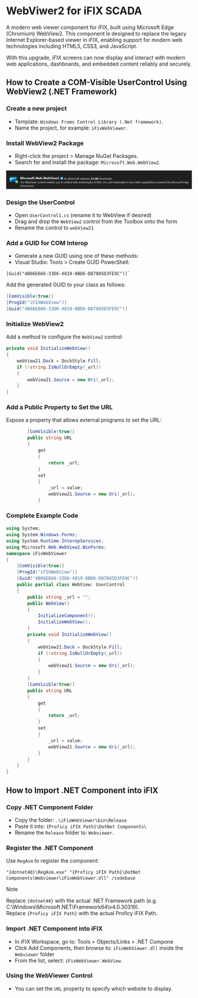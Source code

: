 # WebViwer2 for iFIX SCADA
A modern web viewer component for iFIX, built using Microsoft Edge (Chromium) WebView2.
This component is designed to replace the legacy Internet Explorer-based viewer in iFIX, enabling support for modern web technologies including HTML5, CSS3, and JavaScript.

With this upgrade, iFIX screens can now display and interact with modern web applications, dashboards, and embedded content reliably and securely.
## How to Create a COM-Visible UserControl Using WebView2 (.NET Framework)
### Create a new project 
- Template: `Windows Froms Control Library (.Net framework)`.
- Name the project, for example: `iFixWebViewer`.
### Install WebView2 Package
- Right-click the project > Manage NuGet Packages.
- Search for and install the package: `Microsoft.Web.WebView2`.
  
![Example Image](images/webview2.png)

### Design the UserControl
- Open `UserControl1.cs` (rename it to WebView if desired)
- Drag and drop the `WebView2` control from the Toolbox onto the form
- Rename the control to `webView21`
### Add a GUID for COM Interop
- Generate a new GUID using one of these methods:
- Visual Studio: Tools > Create GUID
PowerShell:
```base 
[Guid("4B66E666-33D6-4819-8BD6-D87885D3FE9C")]`
```
Add the generated GUID to your class as follows:
```csharp
[ComVisible(true)]
[ProgId("iFIXWebView")]
[Guid("4B66E666-33D6-4819-8BD6-D87885D3FE9C")]
```
### Initialize WebView2
Add a method to configure the `WebView2` control:
```csharp
private void InitializeWebView()
{
    webView21.Dock = DockStyle.Fill;
    if (!string.IsNullOrEmpty(_url))
    {
        webView21.Source = new Uri(_url);
    }
}
```
### Add a Public Property to Set the URL
Expose a property that allows external programs to set the URL:
```csharp
        [ComVisible(true)]
        public string URL
        {
            get
            {
                return _url;
            }
            set
            {
                _url = value;
                webView21.Source = new Uri(_url);
            }

```
### Complete Example Code
```csharp
using System;
using System.Windows.Forms;
using System.Runtime.InteropServices;
using Microsoft.Web.WebView2.WinForms;
namespace iFixWebViewer
{
    [ComVisible(true)]
    [ProgId("iFIXWebView")]
    [Guid("4B66E666-33D6-4819-8BD6-D87885D3FE9C")]
    public partial class WebView: UserControl
    {
        public string _url = "";
        public WebView()
        {
            InitializeComponent();
            InitializeWebView();
        }
        private void InitializeWebView()
        {
            webView21.Dock = DockStyle.Fill;
            if (!string.IsNullOrEmpty(_url))
            {
                webView21.Source = new Uri(_url);
            }
        }
        [ComVisible(true)]
        public string URL
        {
            get
            {
                return _url;
            }
            set
            {
                _url = value;
                webView21.Source = new Uri(_url);
            }
        }
    }
}
```
## How to Import .NET Component into iFIX
### Copy .NET Component Folder
- Copy the folder: `.\iFixWebViewer\bin\Release`
- Paste it into: `{Proficy iFIX Path}\DotNet Components\`
- Rename the `Release` folder to: `Webviewer`.
### Register the .NET Component
Use `RegAsm` to register the component:
```base
"{dotnet40}\RegAsm.exe" "{Proficy iFIX Path}\DotNet Components\Webviewer\iFixWebViewer.dll" /codebase
```
> [!NOTE]
> Replace `{dotnet40}` with the actual .NET Framework path (e.g. C:\Windows\Microsoft.NET\Framework64\v4.0.30319).</br>
> Replace `{Proficy iFIX Path}` with the actual Proficy iFIX Path.
### Import .NET Component into iFIX
- In iFIX Workspace, go to: Tools > Objects/Links > .NET Compone
- Click Add Components, then browse to: `iFixWebViewer.dll` inside the `Webviewer` folder
- From the list, select: `iFixWebViewer.WebView`.
### Using the WebViewer Control
- You can set the `URL` property to specify which website to display.
